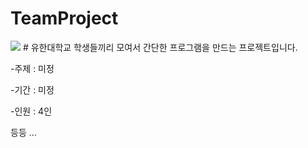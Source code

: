 # TeamProject

<img src="https://img.shields.io/badge/YuHan-FFCA28?style=flat-square&logo=firebase&logoColor=white"/>
# 유한대학교 학생들끼리 모여서 간단한 프로그램을 만드는 프로젝트입니다.

-주제 : 미정

-기간 : 미정

-인원 : 4인

등등 ...

